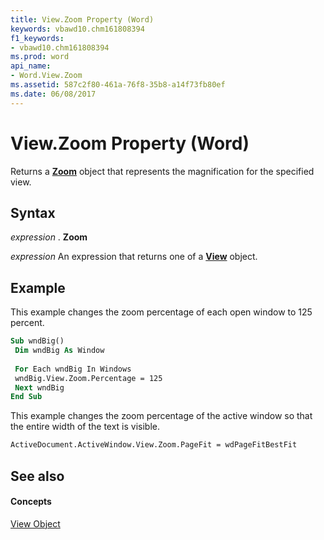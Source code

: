 ```yaml
---
title: View.Zoom Property (Word)
keywords: vbawd10.chm161808394
f1_keywords:
- vbawd10.chm161808394
ms.prod: word
api_name:
- Word.View.Zoom
ms.assetid: 587c2f80-461a-76f8-35b8-a14f73fb80ef
ms.date: 06/08/2017
---
```



# View.Zoom Property (Word)

Returns a  **[Zoom](zoom-object-word.md)** object that represents the magnification for the specified view.


## Syntax

 _expression_ . **Zoom**

 _expression_ An expression that returns one of a **[View](view-object-word.md)** object.


## Example

This example changes the zoom percentage of each open window to 125 percent.


```vb
Sub wndBig() 
 Dim wndBig As Window 
 
 For Each wndBig In Windows 
 wndBig.View.Zoom.Percentage = 125 
 Next wndBig 
End Sub
```

This example changes the zoom percentage of the active window so that the entire width of the text is visible.




```vb
ActiveDocument.ActiveWindow.View.Zoom.PageFit = wdPageFitBestFit
```


## See also


#### Concepts


[View Object](view-object-word.md)


